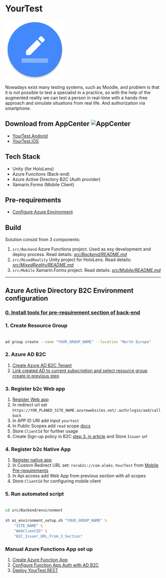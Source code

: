 # YourTest

![yourtest](img/ic_logo_big_round.png)

Nowadays exist many testing systems, such as Moodle, and problem is that it is not possible to test a specialist in a practice, so with the help of the augmented reality we can test a person in real-time with a hands-free approach and simulate situations from real life. And authorization via smartphone.

## Download from AppCenter ![AppCenter][AppCenter]

- [YourTest.Andorid](https://install.appcenter.ms/orgs/eleks-r-d/apps/yourtest-droid/distribution_groups/public)
- [YourTest.iOS](https://install.appcenter.ms/orgs/eleks-r-d/apps/yourtest-ios/distribution_groups/public)

[AppCenter]: https://appcenter.ms/favicon.ico "AppCenter"

## Tech Stack

- Unity (for HoloLens)
- Azure Functions (Back-end)
- Azure Active Directory B2C (Auth provider)
- Xamarin.Forms (Mobile Client)

## Pre-requirements

- [Configure Azure Environment](#Azure-Active-Directory-B2C-Auth-configuration)

## Build

Solution consist from 3 components:

1. `src/Backend` Azure Functions project. Used as esy development and deploy process. Read details: _[src/Backend/README.md](src/Backend/README.md)_
2. `src/MixedReality` Unity project for HoloLens. Read details: _[src/MixedReality/README.md](src/MixedReality/README.md)_
3. `src/Mobile` Xamarin.Forms project. Read details: _[src/Mobile/README.md](src/Mobile/README.md)_

---

## Azure Active Directory B2C Environment configuration

### [0. Install tools for pre-requirement section of back-end](src/Backend/README.md#Pre-requirements)

### 1. Create Resource Group

```bash

ad group create --name "YOUR_GROUP_NAME" --location "North Europe"

```

### 2. Azure AD B2C

1. [Create Azure AD B2C Tenant](https://docs.microsoft.com/en-us/azure/active-directory-b2c/tutorial-create-tenant#create-an-azure-ad-b2c-tenant)
2. [Link created AD to current subscription and select resource group create in previous step](https://docs.microsoft.com/en-us/azure/active-directory-b2c/tutorial-create-tenant#link-your-tenant-to-your-subscription)

### 3. Register b2c Web app

1. [Register Web app](https://docs.microsoft.com/en-us/azure/active-directory-b2c/active-directory-b2c-app-registration#register-a-web-api)
2. In redirect url set `https://YOR_PLANED_SITE_NAME.azurewebsites.net/.auth/login/aad/callback`
3. In APP ID URI add input `yourtest`
4. In Public Scopes add `read` scope [docs](https://azure.microsoft.com/en-us/blog/azure-ad-b2c-access-tokens-now-in-public-preview/)
5. Store `ClientId` for further usage
6. Create Sign-up policy in B2C [step 3. in article](https://blogs.msdn.microsoft.com/hmahrt/2017/03/07/azure-active-directory-b2c-and-azure-functions/) and Store `Issuer` url

### 4. Register b2c Native App

1. [Register native app](https://docs.microsoft.com/en-us/azure/active-directory-b2c/active-directory-b2c-app-registration#register-a-mobile-or-native-app)
2. In Custom Redirect URL set: `rorub2c://com.eleks.YourTest` from [Mobile Pre-requirements](src/Mobile/README.md#Pre-requirements)
3. In Api access add Web App from previous section with all scopes
4. Store `ClientId` for configuring mobile client

### 5. Run automated script

```bash

cd src/Backend/environment

sh az_environment_setup.sh "YOUR_GROUP_NAME" \
    "SITE_NAME" \
    "WebClientID" \
    "B2C_Issuer_URL_From_3_Section"

```

### Manual Azure Functions App set up

1. [Create Azure Function App](https://docs.microsoft.com/en-us/azure/azure-functions/functions-create-function-app-portal)
2. [Configure Function App Auth with AD B2C](https://blogs.msdn.microsoft.com/hmahrt/2017/03/07/azure-active-directory-b2c-and-azure-functions/)
3. [Deploy YourTest.REST](src/Backend/README.md#Publish-to-Azure)